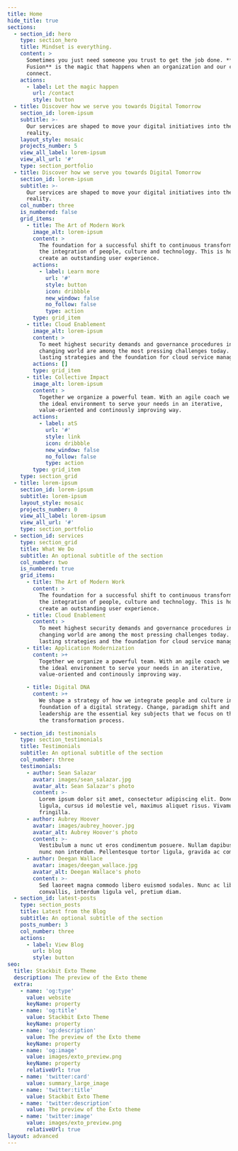 ```yaml
---
title: Home
hide_title: true
sections:
  - section_id: hero
    type: section_hero
    title: Mindset is everything.
    content: >
      Sometimes you just need someone you trust to get the job done. **Epic
      Fusion** is the magic that happens when an organization and our collective
      connect.
    actions:
      - label: Let the magic happen
        url: /contact
        style: button
  - title: Discover how we serve you towards Digital Tomorrow
    section_id: lorem-ipsum
    subtitle: >-
      Our services are shaped to move your digital initiatives into the new
      reality.
    layout_style: mosaic
    projects_number: 5
    view_all_label: lorem-ipsum
    view_all_url: '#'
    type: section_portfolio
  - title: Discover how we serve you towards Digital Tomorrow
    section_id: lorem-ipsum
    subtitle: >-
      Our services are shaped to move your digital initiatives into the new
      reality.
    col_number: three
    is_numbered: false
    grid_items:
      - title: The Art of Modern Work
        image_alt: lorem-ipsum
        content: >
          The foundation for a successful shift to continuous transformation is
          the integration of people, culture and technology. This is how we
          create an outstanding user experience.
        actions:
          - label: Learn more
            url: '#'
            style: button
            icon: dribbble
            new_window: false
            no_follow: false
            type: action
        type: grid_item
      - title: Cloud Enablement
        image_alt: lorem-ipsum
        content: >
          To meet highest security demands and governance procedures in a daily
          changing world are among the most pressing challenges today. We build
          lasting strategies and the foundation for cloud service management.
        actions: []
        type: grid_item
      - title: Collective Impact
        image_alt: lorem-ipsum
        content: >
          Together we organize a powerful team. With an agile coach we establish
          the ideal environment to serve your needs in an iterative,
          value-oriented and continously improving way.
        actions:
          - label: atS
            url: '#'
            style: link
            icon: dribbble
            new_window: false
            no_follow: false
            type: action
        type: grid_item
    type: section_grid
  - title: lorem-ipsum
    section_id: lorem-ipsum
    subtitle: lorem-ipsum
    layout_style: mosaic
    projects_number: 0
    view_all_label: lorem-ipsum
    view_all_url: '#'
    type: section_portfolio
  - section_id: services
    type: section_grid
    title: What We Do
    subtitle: An optional subtitle of the section
    col_number: two
    is_numbered: true
    grid_items:
      - title: The Art of Modern Work
        content: >
          The foundation for a successful shift to continuous transformation is
          the integration of people, culture and technology. This is how we
          create an outstanding user experience.
      - title: Cloud Enablement
        content: >
          To meet highest security demands and governance procedures in a daily
          changing world are among the most pressing challenges today. We build
          lasting strategies and the foundation for cloud service management.
      - title: Application Modernization
        content: >+
          Together we organize a powerful team. With an agile coach we establish
          the ideal environment to serve your needs in an iterative,
          value-oriented and continously improving way.

      - title: Digital DNA
        content: >+
          We shape a strategy of how we integrate people and culture into the
          foundation of a digital strategy. Change, paradigm shift and
          leadership are the essential key subjects that we focus on throughout
          the transformation process.

  - section_id: testimonials
    type: section_testimonials
    title: Testimonials
    subtitle: An optional subtitle of the section
    col_number: three
    testimonials:
      - author: Sean Salazar
        avatar: images/sean_salazar.jpg
        avatar_alt: Sean Salazar's photo
        content: >-
          Lorem ipsum dolor sit amet, consectetur adipiscing elit. Donec nisl
          ligula, cursus id molestie vel, maximus aliquet risus. Vivamus in nibh
          fringilla.
      - author: Aubrey Hoover
        avatar: images/aubrey_hoover.jpg
        avatar_alt: Aubrey Hoover's photo
        content: >-
          Vestibulum a nunc ut eros condimentum posuere. Nullam dapibus quis
          nunc non interdum. Pellentesque tortor ligula, gravida ac commodo eu.
      - author: Deegan Wallace
        avatar: images/deegan_wallace.jpg
        avatar_alt: Deegan Wallace's photo
        content: >-
          Sed laoreet magna commodo libero euismod sodales. Nunc ac libero
          convallis, interdum ligula vel, pretium diam.
  - section_id: latest-posts
    type: section_posts
    title: Latest from the Blog
    subtitle: An optional subtitle of the section
    posts_number: 3
    col_number: three
    actions:
      - label: View Blog
        url: blog
        style: button
seo:
  title: Stackbit Exto Theme
  description: The preview of the Exto theme
  extra:
    - name: 'og:type'
      value: website
      keyName: property
    - name: 'og:title'
      value: Stackbit Exto Theme
      keyName: property
    - name: 'og:description'
      value: The preview of the Exto theme
      keyName: property
    - name: 'og:image'
      value: images/exto_preview.png
      keyName: property
      relativeUrl: true
    - name: 'twitter:card'
      value: summary_large_image
    - name: 'twitter:title'
      value: Stackbit Exto Theme
    - name: 'twitter:description'
      value: The preview of the Exto theme
    - name: 'twitter:image'
      value: images/exto_preview.png
      relativeUrl: true
layout: advanced
---
```

